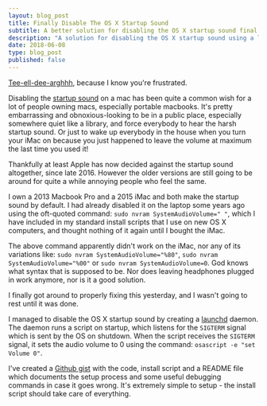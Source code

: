 ```yaml
---
layout: blog_post
title: Finally Disable The OS X Startup Sound
subtitle: A better solution for disabling the OS X startup sound final version final copy 2 final (this one)
description: "A solution for disabling the OS X startup sound using a launchd daemon which works on iMac as well as Macbook pro, on OS X El Capitan"
date: 2018-06-08
type: blog_post
published: false
---
```


[Tee-ell-dee-arghhh](https://gist.github.com/robinrob/2ccacd2d5358bcd8fc38a46f5e44228e), because I know you're frustrated.

Disabling the [startup sound](https://support.apple.com/en-gb/HT202768) on a mac has been quite a common wish for a lot of people owning macs, especially portable macbooks. It's pretty embarrassing and obnoxious-looking to be in a public place, especially somewhere quiet like a library, and force everybody to hear the harsh startup sound. Or just to wake up everybody in the house when you turn your iMac on because you just happened to leave the volume at maximum the last time you used it!

Thankfully at least Apple has now decided against the startup sound altogether, since late 2016. However the older versions are still going to be around for quite a while annoying people who feel the same.

I own a 2013 Macbook Pro and a 2015 iMac and both make the startup sound by default. I had already disabled it on the laptop some years ago using the oft-quoted command: `sudo nvram SystemAudioVolume=" "`, which I have included in my standard install scripts that I use on new OS X computers, and thought nothing of it again until I bought the iMac.

The above command apparently didn't work on the iMac, nor any of its variations like: `sudo nvram SystemAudioVolume="%80"`, `sudo nvram SystemAudioVolume="%00"` or `sudo nvram SystemAudioVolume=0`. God knows what syntax that is supposed to be. Nor does leaving headphones plugged in work anymore, nor is it a good solution.

I finally got around to properly fixing this yesterday, and I wasn't going to rest until it was done.

I managed to disable the OS X startup sound by creating a [launchd](http://www.launchd.info/) daemon. The daemon runs a script on startup, which listens for the `SIGTERM` signal which is sent by the OS on shutdown. When the script receives the `SIGTERM` signal, it sets the audio volume to 0 using the command: `osascript -e "set Volume 0"`.

I've created a [Github gist](https://gist.github.com/robinrob/2ccacd2d5358bcd8fc38a46f5e44228e) with the code, install script and a README file which documents the setup process and some useful debugging commands in case it goes wrong. It's extremely simple to setup - the install script should take care of everything.

